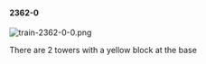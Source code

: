 #### 2362-0
![train-2362-0-0.png](https://github.com/lil-lab/nlvr/raw/master/nlvr/train/images/42/train-2362-0-0.png "train-2362-0-0.png")

There are 2 towers with a yellow block at the base